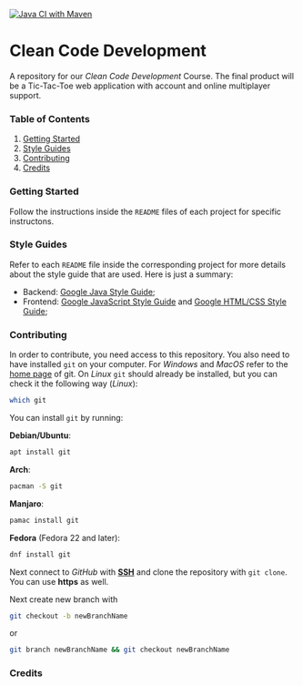 [![Java CI with Maven](https://github.com/hoosengold/clean_code_development_course/actions/workflows/maven.yml/badge.svg?branch=main)](https://github.com/hoosengold/clean_code_development_course/actions/workflows/maven.yml)

# Clean Code Development
A repository for our *Clean Code Development* Course. The final product will be a Tic-Tac-Toe web application with account and online multiplayer support. 

### Table of Contents
1. [Getting Started](#getting-started)
2. [Style Guides](#style-guides)
3. [Contributing](#contributing)
4. [Credits](#credits)


### Getting Started

Follow the instructions inside the `README` files of each project for specific instructons. 

### Style Guides

Refer to each `README` file inside the corresponding project for more details about the style guide that are used. Here is just a summary:

- Backend: [Google Java Style Guide](https://google.github.io/styleguide/javaguide.html);
- Frontend: [Google JavaScript Style Guide](https://google.github.io/styleguide/jsguide.html) and [Google HTML/CSS Style Guide](https://google.github.io/styleguide/htmlcssguide.html);
<!-- - Each task should be its own branch and Pull Request; -->

### Contributing

In order to contribute, you need access to this repository. You also need to have installed `git` on your computer. For *Windows* and *MacOS* refer to the [home page](https://git-scm.com/) of git. On *Linux* `git` should already be installed, but you can check it the following way (*Linux*):

```bash
which git
```

You can install `git` by running:

**Debian/Ubuntu**:
```bash
apt install git
```

**Arch**:
```bash
pacman -S git
```

**Manjaro**:
```bash
pamac install git
```

**Fedora** (Fedora 22 and later):
```bash
dnf install git
```

Next connect to *GitHub* with [**SSH**](https://docs.github.com/en/authentication/connecting-to-github-with-ssh) and clone the repository with `git clone`. You can use **https** as well.

Next create new branch with
```bash
git checkout -b newBranchName
```
or 
```bash
git branch newBranchName && git checkout newBranchName
```

### Credits
